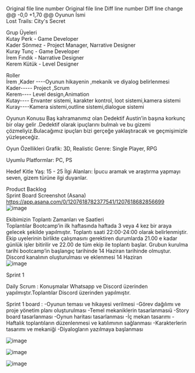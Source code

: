 
Original file line number	Original file line	Diff line number	Diff line change
@@ -0,0 +1,70 @@
Oyunun İsmi         
Lost Trails: City's Secret       

Grup Üyeleri            
Kutay Perk - Game Developer                    
Kader Sönmez - Project Manager,  Narrative Designer                                           
Kuray Tunç - Game Developer                         
İrem Fındık - Narrative Designer                     
Kerem Kütük - Level Designer                                        


Roller        
İrem ,Kader ----Oyunun hikayenin ,mekanik ve diyalog  belirlenmesi         
Kader----- Project ,Scrum      
Kerem---- Level design,Animation     
Kutay---- Envanter sistemi, karakter kontrol, loot sistemi,kamera sistemi       
Kuray----Kamera sistemi,outline sistemi,dialogue sistemi        

Oyunun Konusu
Baş kahramanımız olan Dedektif Austin’in başına korkunç bir olay gelir .Dedektif olarak ipuçlarını bulmalı ve bu gizemi çözmeliyiz.Bulacağımız ipuçları bizi gerçeğe yaklaştıracak ve geçmişimizle yüzleşeceğiz.       

Oyun Özellikleri
Grafik: 3D, Realistic
Genre: Single Player, RPG   

Uyumlu Platformlar:
PC, PS

Hedef Kitle 
Yaş: 15 - 25
İlgi Alanları: İpucu aramak ve araştırma yapmayı seven, gizem türüne ilgi duyanlar.

Product Backlog    
Sprint Board Screenshot (Asana)
https://app.asana.com/0/1207618782377541/1207618682856699           
![image](https://github.com/Ktyprk/OUA_Bootcamp_G33/assets/81100263/d065a762-83c2-4fb5-9bdd-765ac160e36a)


Ekibimizin Toplantı Zamanları ve Saatleri                     
Toplantılar Bootcamp’in  ilk haftasında haftada 3 veya 4 kez bir araya gelecek şekilde yapılmıştır. Toplantı saati 22:00-24:00 olarak belirlenmiştir.    
Ekip uyelerinin birlikte çalışmasını gerektiren durumlarda 21.00 e kadar günlük işler bitirilir ve 22.00 de tüm ekip ile toplantı başlar.
Grubun kurulma tarihi bootcamp’in başlangıç tarihinde 14 Haziran tarihinde olmuştur.          
Discord kanalının oluşturulması ve eklenmesi 14 Haziran   
![image](https://github.com/Ktyprk/OUA_Bootcamp_G33/assets/81100263/6a03bc63-a17c-44d1-9cb6-5b8360cdf3c9)


        

Sprint 1   

Daily Scrum : Konuşmalar Whatsapp ve Discord üzerinden yapılmıştır.Toplantılar Discord üzerinden yapılmıştır.  

Sprint 1 board :
-Oyunun teması ve hikayesi verilmesi
-Görev dağılımı ve proje yönetim planı oluşturulması
-Temel mekaniklerin tasarlanmasıü
-Story board tasarlanması
-Oynun haritası tasarlanması 
-İç mekan tasarımı
-Haftalık toplantıların düzenlenmesi ve katılımının sağlanması
-Karakterlerin tasarımı ve mekaniği
-Diyalogların yazılmaya başlanması



![image](https://github.com/Ktyprk/OUA_Bootcamp_G33/assets/81100263/41711763-533a-4cc4-bd99-4b3b23b619bf)

![image](https://github.com/Ktyprk/OUA_Bootcamp_G33/assets/81100263/7c470854-55fd-4eec-b9b0-bb443c5d9979)

![image](https://github.com/Ktyprk/OUA_Bootcamp_G33/assets/81100263/926d4cbe-e76a-41ad-8b5f-9f76ba7407a9)
